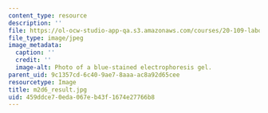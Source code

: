 ```yaml
---
content_type: resource
description: ''
file: https://ol-ocw-studio-app-qa.s3.amazonaws.com/courses/20-109-laboratory-fundamentals-in-biological-engineering-spring-2010/459ddce70eda067eb43f1674e27766b8_m2d6_result.jpg
file_type: image/jpeg
image_metadata:
  caption: ''
  credit: ''
  image-alt: Photo of a blue-stained electrophoresis gel.
parent_uid: 9c1357cd-6c40-9ae7-8aaa-ac8a92d65cee
resourcetype: Image
title: m2d6_result.jpg
uid: 459ddce7-0eda-067e-b43f-1674e27766b8
---
```

